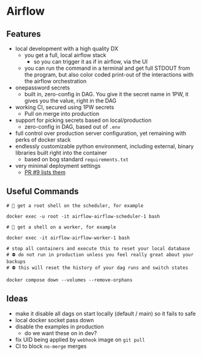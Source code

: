 # Airflow

## Features
* local development with a high quality DX
  * you get a full, local airflow stack
    * so you can trigger it as if in airflow, via the UI
  * you can run the command in a terminal and get full STDOUT from the program, but also color coded print-out of the interactions with the airflow orchestration
* onepassword secrets
  * built in, zero-config in DAG. You give it the secret name in 1PW, it gives you the value, right in the DAG
* working CI, secured using 1PW secrets
  * Pull on merge into production
* support for picking secrets based on local/production
  * zero-config in DAG, based out of `.env`
* full control over production server configuration, yet remaining with perks of docker stack
* endlessly customizable python environment, including external, binary libraries built right into the container
  * based on bog standard `requirements.txt`
* very minimal deployment settings
  * [PR #9 lists them](https://github.com/frankhereford/airflow/pull/9/files)

## Useful Commands
```
# 🐚 get a root shell on the scheduler, for example

docker exec -u root -it airflow-airflow-scheduler-1 bash
```

```
# 🐚 get a shell on a worker, for example

docker exec -it airflow-airflow-worker-1 bash
```

```
# stop all containers and execute this to reset your local database
# ⛔️ do not run in production unless you feel really great about your backups
# ⛔️ this will reset the history of your dag runs and switch states

docker compose down --volumes --remove-orphans
```

## Ideas
* make it disable all dags on start locally (default / main) so it fails to safe
* local docker socket pass down
* disable the examples in production
  * do we want these on in dev?
* fix UID being applied by `webhook` image on `git pull`
* CI to block `no-merge` merges